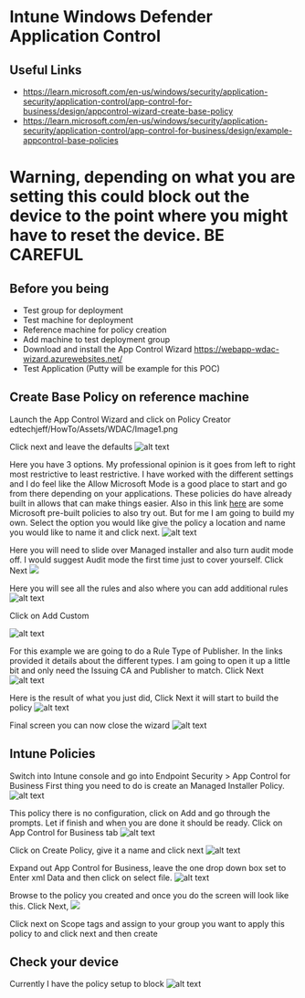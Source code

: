 # Intune Windows Defender Application Control

## Useful Links
* https://learn.microsoft.com/en-us/windows/security/application-security/application-control/app-control-for-business/design/appcontrol-wizard-create-base-policy
* https://learn.microsoft.com/en-us/windows/security/application-security/application-control/app-control-for-business/design/example-appcontrol-base-policies

# Warning, depending on what you are setting this could block out the device to the point where you might have to reset the device. BE CAREFUL

## Before you being
* Test group for deployment
* Test machine for deployment
* Reference machine for policy creation
* Add machine to test deployment group
* Download and install the App Control Wizard https://webapp-wdac-wizard.azurewebsites.net/
* Test Application (Putty will be example for this POC)

## Create Base Policy on reference machine
Launch the App Control Wizard and click on Policy Creator
edtechjeff/HowTo/Assets/WDAC/Image1.png

Click next and leave the defaults
![alt text](../Assets/WDAC/image2.png)

Here you have 3 options. My professional opinion is it goes from left to right most restrictive to least restrictive. I have worked with the different settings and I do feel like the Allow Microsoft Mode is a good place to start and go from there depending on your applications. These policies do have already built in allows that can make things easier.  Also in this link [here](https://learn.microsoft.com/en-us/windows/security/application-security/application-control/app-control-for-business/design/example-appcontrol-base-policies) are some Microsoft pre-built policies to also try out. But for me I am going to build my own. Select the option you would like give the policy a location and name you would like to name it and click next.
![alt text](../Assets/WDAC/image3.png)

Here you will need to slide over Managed installer and also turn audit mode off. I would suggest Audit mode the first time just to cover yourself. Click Next
![](../Assets/WDAC/Image4.png)

Here you will see all the rules and also where you can add additional rules
![alt text](../Assets/WDAC/image5.png)

Click on Add Custom

![alt text](../Assets/WDAC/image6.png)

For this example we are going to do a Rule Type of Publisher. In the links provided it details about the different types. I am going to open it up a little bit and only need the Issuing CA and Publisher to match. Click Next 
![alt text](../Assets/WDAC/image7.png)

Here is the result of what you just did, Click Next it will start to build the policy
![alt text](../Assets/WDAC/image8.png)

Final screen you can now close the wizard
![alt text](../Assets/WDAC/image9.png)

## Intune Policies
Switch into Intune console and go into Endpoint Security > App Control for Business
First thing you need to do is create an Managed Installer Policy. 
![alt text](../Assets/WDAC/image10.png)

This policy there is no configuration, click on Add and go through the prompts. Let if finish and when you are done it should be ready. Click on App Control for Business tab
![alt text](../Assets/WDAC/image11.png)

Click on Create Policy, give it a name and click next
![alt text](../Assets/WDAC/image12.png)

Expand out App Control for Business, leave the one drop down box set to Enter xml Data and then click on select file. 
![alt text](../Assets/WDAC/image13.png)

Browse to the policy you created and once you do the screen will look like this. Click Next, 
![](../Assets/WDAC/image14.png)

Click next on Scope tags and assign to your group you want to apply this policy to and click next and then create

## Check your device
Currently I have the policy setup to block 
![alt text](../Assets/WDAC/Image0.png)

